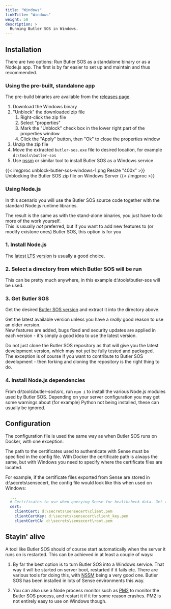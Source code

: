 ```yaml
---
title: "Windows"
linkTitle: "Windows"
weight: 50
description: >
  Running Butler SOS in Windows.
---
```


## Installation

There are two options: Run Butler SOS as a standalone binary or as a Node.js app.
The first is by far easier to set up and maintain and thus recommended.

### Using the pre-built, standalone app

The pre-build binaries are available from the [releases page](https://github.com/ptarmiganlabs/butler-sos/releases).

1. Download the Windows binary
2. "Unblock" the downloaded zip file
   1. Right-click the zip file
   2. Select "properties"
   3. Mark the "Unblock" check box in the lower right part of the properties window
   4. Click the "Apply" button, then "Ok" to close the properties window
3. Unzip the zip file
4. Move the extracted `butler-sos.exe` file to desired location, for example `d:\tools\butler-sos`
5. Use [nssm](https://nssm.cc/download) or similar tool to install Butler SOS as a Windows service

{{< imgproc unblock-butler-sos-windows-1.png Resize "400x" >}}
Unblocking the Butler SOS zip file on Windows Server
{{< /imgproc >}}

### Using Node.js

In this scenario you will use the Butler SOS source code together with the standard Node.js runtime libraries.

The result is the same as with the stand-alone binaries, you just have to do more of the work yourself.  
This is usually *not* preferred, but if you want to add new features to (or modify existone ones) Butler SOS, this option is for you

### 1. Install Node.js

The [latest LTS version](https://nodejs.org/en/download/) is usually a good choice.

### 2. Select a directory from which Butler SOS will be run

This can be pretty much anywhere, in this example d:\tools\butler-sos will be used.

### 3. Get Butler SOS

Get the desired [Butler SOS version](https://github.com/ptarmiganlabs/butler-sos/releases) and extract it into the directory above.

Get the latest available version unless you have a *really* good reason to use an older version.  
New features are added, bugs fixed and security updates are applied in each version - it's simply a good idea to use the latest version.

Do not just clone the Butler SOS repository as that will give you the latest development version, which may not yet be fully tested and packaged.  
The exception is of course if you want to contribute to Butler SOS development - then forking and cloning the repository is the right thing to do.

### 4. Install Node.js dependencies

From d:\tools\butler-sos\src, run `npm i` to install the various Node.js modules used by Butler SOS. Depending on your server configuration you may get some warnings about (for example) Python not being installed, these can usually be ignored.

## Configuration

The configuration file is used the same way as when Butler SOS runs on Docker, with one exception:

The path to the certificates used to authenticate with Sense must be specified in the config file. With Docker the certificate path is always the same, but with Windows you need to specify where the certificate files are located.

For example, if the certificate files exported from Sense are stored in d:\secrets\sensecert, the config file would look like this when used on Windows:


```yaml
  ...
  # Certificates to use when querying Sense for healthcheck data. Get these from the Certificate Export in QMC.
  cert:
    clientCert: d:\secrets\sensecert\client.pem
    clientCertKey: d:\secrets\sensecert\client_key.pem
    clientCertCA: d:\secrets\sensecert\root.pem

```

## Stayin' alive

A tool like Butler SOS should of course start automatically when the server it runs on is restarted. This can be achieved in at least a couple of ways:

1. By far the best option is to turn Butler SOS into a Windows service. That way it will be started on server boot, restarted if it fails etc. There are various tools for doing this, with [NSSM](https://nssm.cc/) being a very good one. Butler SOS has been installed in lots of Sense environments this way.

2. You can also use a Node process monitor such as [PM2](http://pm2.keymetrics.io/) to monitor the Butler SOS process, and restart it if it for some reason crashes. PM2 is not entirely easy to use on Windows though.
